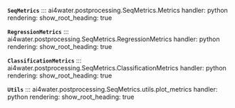 **`SeqMetrics`**
::: ai4water.postprocessing.SeqMetrics.Metrics
    handler: python
    rendering:
        show_root_heading: true

**`RegressionMetrics`**
::: ai4water.postprocessing.SeqMetrics.RegressionMetrics
    handler: python
    rendering:
        show_root_heading: true

**`ClassificationMetrics`**
::: ai4water.postprocessing.SeqMetrics.ClassificationMetrics
    handler: python
    rendering:
        show_root_heading: true

**`Utils`**
::: ai4water.postprocessing.SeqMetrics.utils.plot_metrics
    handler: python
    rendering:
        show_root_heading: true
